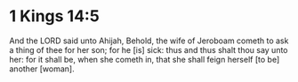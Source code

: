# 1 Kings 14:5

And the LORD said unto Ahijah, Behold, the wife of Jeroboam cometh to ask a thing of thee for her son; for he [is] sick: thus and thus shalt thou say unto her: for it shall be, when she cometh in, that she shall feign herself [to be] another [woman].